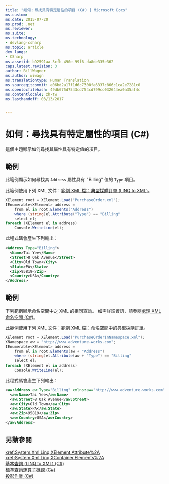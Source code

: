 ```yaml
---
title: "如何：尋找具有特定屬性的項目 (C#) | Microsoft Docs"
ms.custom: 
ms.date: 2015-07-20
ms.prod: .net
ms.reviewer: 
ms.suite: 
ms.technology:
- devlang-csharp
ms.topic: article
dev_langs:
- CSharp
ms.assetid: b92591aa-3cfb-490e-99f6-da8de335e362
caps.latest.revision: 3
author: BillWagner
ms.author: wiwagn
ms.translationtype: Human Translation
ms.sourcegitcommit: a06bd2a17f1d6c7308fa6337c866c1ca2e7281c0
ms.openlocfilehash: 49db675d7543cd754cd799cc032644ea0a35af4c
ms.contentlocale: zh-tw
ms.lasthandoff: 03/13/2017


---
```

# <a name="how-to-find-an-element-with-a-specific-attribute-c"></a>如何：尋找具有特定屬性的項目 (C#)
這個主題顯示如何尋找其屬性具有特定值的項目。  
  
## <a name="example"></a>範例  
 此範例顯示如何尋找其 `Address` 屬性具有 "Billing" 值的 `Type` 項目。  
  
 此範例使用下列 XML 文件︰[範例 XML 檔：典型採購訂單 (LINQ to XML)](../../../../csharp/programming-guide/concepts/linq/sample-xml-file-typical-purchase-order-linq-to-xml-1.md)。  
  
```csharp  
XElement root = XElement.Load("PurchaseOrder.xml");  
IEnumerable<XElement> address =  
    from el in root.Elements("Address")  
    where (string)el.Attribute("Type") == "Billing"  
    select el;  
foreach (XElement el in address)  
    Console.WriteLine(el);  
```  
  
 此程式碼會產生下列輸出：  
  
```xml  
<Address Type="Billing">  
  <Name>Tai Yee</Name>  
  <Street>8 Oak Avenue</Street>  
  <City>Old Town</City>  
  <State>PA</State>  
  <Zip>95819</Zip>  
  <Country>USA</Country>  
</Address>  
```  
  
## <a name="example"></a>範例  
 下列範例顯示命名空間中之 XML 的相同查詢。 如需詳細資訊，請參閱[處理 XML 命名空間 (C#)](../../../../csharp/programming-guide/concepts/linq/working-with-xml-namespaces.md)。  
  
 此範例使用下列 XML 文件︰[範例 XML 檔：命名空間中的典型採購訂單](../../../../csharp/programming-guide/concepts/linq/sample-xml-file-typical-purchase-order-in-a-namespace.md)。  
  
```csharp  
XElement root = XElement.Load("PurchaseOrderInNamespace.xml");  
XNamespace aw = "http://www.adventure-works.com";  
IEnumerable<XElement> address =  
    from el in root.Elements(aw + "Address")  
    where (string)el.Attribute(aw + "Type") == "Billing"  
    select el;  
foreach (XElement el in address)  
    Console.WriteLine(el);  
```  
  
 此程式碼會產生下列輸出：  
  
```xml  
<aw:Address aw:Type="Billing" xmlns:aw="http://www.adventure-works.com">  
  <aw:Name>Tai Yee</aw:Name>  
  <aw:Street>8 Oak Avenue</aw:Street>  
  <aw:City>Old Town</aw:City>  
  <aw:State>PA</aw:State>  
  <aw:Zip>95819</aw:Zip>  
  <aw:Country>USA</aw:Country>  
</aw:Address>  
```  
  
## <a name="see-also"></a>另請參閱  
 <xref:System.Xml.Linq.XElement.Attribute%2A>   
 <xref:System.Xml.Linq.XContainer.Elements%2A>   
 [基本查詢 (LINQ to XML) (C#)](../../../../csharp/programming-guide/concepts/linq/basic-queries-linq-to-xml.md)   
 [標準查詢運算子概觀 (C#)](../../../../csharp/programming-guide/concepts/linq/standard-query-operators-overview.md)   
 [投影作業 (C#)](../../../../csharp/programming-guide/concepts/linq/projection-operations.md)
